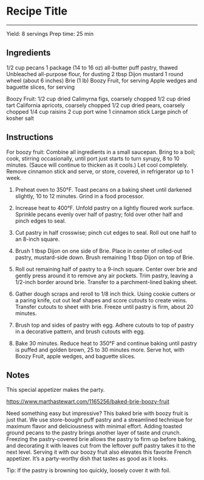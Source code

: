 # Recipe Title
---
Yield: 8 servings
Prep time: 25 min

## Ingredients
1/2 cup pecans
1 package (14 to 16 oz) all-butter puff pastry, thawed
Unbleached all-purpose flour, for dusting
2 tbsp Dijon mustard
1 round wheel (about 6 inches) Brie (1 lb)
Boozy Fruit, for serving
Apple wedges and baguette slices, for serving

Boozy Fruit:
1/2 cup dried Calimyrna figs, coarsely chopped
1/2 cup dried tart California apricots, coarsely chopped
1/2 cup dried pears, coarsely chopped
1/4 cup raisins
2 cup port wine
1 cinnamon stick
Large pinch of kosher salt

## Instructions
For boozy fruit: Combine all ingredients in a small saucepan. Bring to a boil; cook, stirring occasionally, until port just starts to turn syrupy, 8 to 10 minutes. (Sauce will continue to thicken as it cools.) Let cool completely. Remove cinnamon stick and serve, or store, covered, in refrigerator up to 1 week.

1. Preheat oven to 350°F. Toast pecans on a baking sheet until darkened slightly, 10 to 12 minutes. Grind in a food processor.

2. Increase heat to 400°F. Unfold pastry on a lightly floured work surface. Sprinkle pecans evenly over half of pastry; fold over other half and pinch edges to seal.

3. Cut pastry in half crosswise; pinch cut edges to seal. Roll out one half to an 8-inch square.

4. Brush 1 tbsp Dijon on one side of Brie. Place in center of rolled-out pastry, mustard-side down. Brush remaining 1 tbsp Dijon on top of Brie.

5. Roll out remaining half of pastry to a 9-inch square. Center over brie and gently press around it to remove any air pockets. Trim pastry, leaving a 1/2-inch border around brie. Transfer to a parchment-lined baking sheet.

6. Gather dough scraps and reroll to 1/8 inch thick. Using cookie cutters or a paring knife, cut out leaf shapes and score cutouts to create veins. Transfer cutouts to sheet with brie. Freeze until pastry is firm, about 20 minutes.

7. Brush top and sides of pastry with egg. Adhere cutouts to top of pastry in a decorative pattern, and brush cutouts with egg.

8. Bake 30 minutes. Reduce heat to 350°F and continue baking until pastry is puffed and golden brown, 25 to 30 minutes more. Serve hot, with Boozy Fruit, apple wedges, and baguette slices.

## Notes

This special appetizer makes the party.

https://www.marthastewart.com/1165256/baked-brie-boozy-fruit

Need something easy but impressive? This baked brie with boozy fruit is just that. We use store-bought puff pastry and a streamlined technique for maximum flavor and deliciousness with minimal effort. Adding toasted ground pecans to the pastry brings another layer of taste and crunch. Freezing the pastry-covered brie allows the pastry to firm up before baking, and decorating it with leaves cut from the leftover puff pastry takes it to the next level. Serving it with our boozy fruit also elevates this favorite French appetizer. It’s a party-worthy dish that tastes as good as it looks.

Tip: If the pastry is browning too quickly, loosely cover it with foil.
